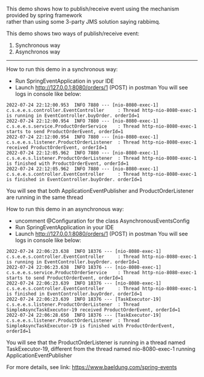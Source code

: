This demo shows how to publish/receive event using the mechanism provided by spring framework </br>
rather than using some 3-party JMS solution saying rabbimq.

This demo shows two ways of publish/receive event:
1. Synchronous way
2. Asynchronos way

--------------------------------------------------------------------------------------------------------
How to run this demo in a synchronous way:
 - Run SpringEventApplication in your IDE
 - Launch http://127.0.0.1:8080/orders/1 (POST) in postman
You will see logs in console like below:
```aidl
2022-07-24 22:12:00.953  INFO 7880 --- [nio-8080-exec-1] c.s.e.e.s.controller.EventController     : Thread http-nio-8080-exec-1 is running in EventController.buyOrder. orderId=1
2022-07-24 22:12:00.954  INFO 7880 --- [nio-8080-exec-1] c.s.e.e.s.service.ProductOrderService    : Thread http-nio-8080-exec-1 starts to send ProductOrderEvent, orderId=1
2022-07-24 22:12:00.954  INFO 7880 --- [nio-8080-exec-1] c.s.e.e.s.listener.ProductOrderListener  : Thread http-nio-8080-exec-1 received ProductOrderEvent, orderId=1
2022-07-24 22:12:05.962  INFO 7880 --- [nio-8080-exec-1] c.s.e.e.s.listener.ProductOrderListener  : Thread http-nio-8080-exec-1 is finished with ProductOrderEvent, orderId=1
2022-07-24 22:12:05.962  INFO 7880 --- [nio-8080-exec-1] c.s.e.e.s.controller.EventController     : Thread http-nio-8080-exec-1 is finished in EventController.buyOrder. orderId=1
```
You will see that both ApplicationEventPublisher and ProductOrderListener are running in the same thread

How to run this demo in an asynchronous way:
- uncomment @Configuration for the class AsynchronousEventsConfig
- Run SpringEventApplication in your IDE
- Launch http://127.0.0.1:8080/orders/1 (POST) in postman
  You will see logs in console like below:
```aidl
2022-07-24 22:06:23.638  INFO 18376 --- [nio-8080-exec-1] c.s.e.e.s.controller.EventController     : Thread http-nio-8080-exec-1 is running in EventController.buyOrder. orderId=1
2022-07-24 22:06:23.638  INFO 18376 --- [nio-8080-exec-1] c.s.e.e.s.service.ProductOrderService    : Thread http-nio-8080-exec-1 starts to send ProductOrderEvent, orderId=1
2022-07-24 22:06:23.639  INFO 18376 --- [nio-8080-exec-1] c.s.e.e.s.controller.EventController     : Thread http-nio-8080-exec-1 is finished in EventController.buyOrder. orderId=1
2022-07-24 22:06:23.639  INFO 18376 --- [TaskExecutor-19] c.s.e.e.s.listener.ProductOrderListener  : Thread SimpleAsyncTaskExecutor-19 received ProductOrderEvent, orderId=1
2022-07-24 22:06:28.650  INFO 18376 --- [TaskExecutor-19] c.s.e.e.s.listener.ProductOrderListener  : Thread SimpleAsyncTaskExecutor-19 is finished with ProductOrderEvent, orderId=1
```
You will see that the ProductOrderListener is running in a thread named TaskExecutor-19,
different from the thread named nio-8080-exec-1 running ApplicationEventPublisher

For more details, see link: https://www.baeldung.com/spring-events